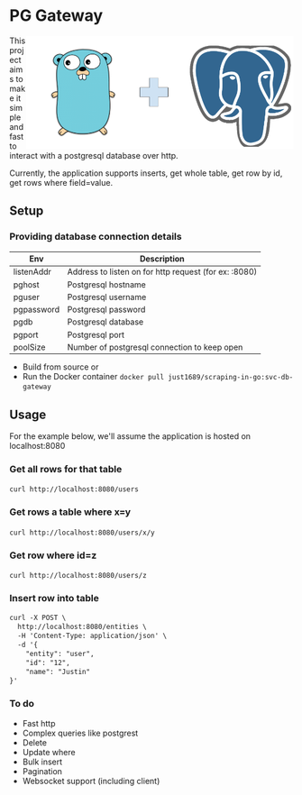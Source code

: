# PG Gateway
<img align="right" height="200" src="docs/pg.png" />

This project aims to make it simple and fast to interact with a postgresql database over http.


Currently, the application supports inserts, get whole table, get row by id, get rows where field=value. 

## Setup

### Providing database connection details
| Env | Description |
|---|---|
| listenAddr | Address to listen on for http request (for ex: :8080) |
| pghost | Postgresql hostname |
| pguser | Postgresql username |
| pgpassword | Postgresql password |
| pgdb | Postgresql database |
| pgport | Postgresql port |
| poolSize | Number of postgresql connection to keep open |

- Build from source or
- Run the Docker container `docker pull just1689/scraping-in-go:svc-db-gateway`

## Usage
For the example below, we'll assume the application is hosted on localhost:8080

### Get all rows for that table
`curl http://localhost:8080/users`

### Get rows a table where x=y
`curl http://localhost:8080/users/x/y`

### Get row where id=z
`curl http://localhost:8080/users/z`

### Insert row into table
```
curl -X POST \
  http://localhost:8080/entities \
  -H 'Content-Type: application/json' \
  -d '{
	"entity": "user",
	"id": "12",
	"name": "Justin"
}'
```


### To do
- Fast http
- Complex queries like postgrest
- Delete
- Update where
- Bulk insert
- Pagination
- Websocket support (including client)

